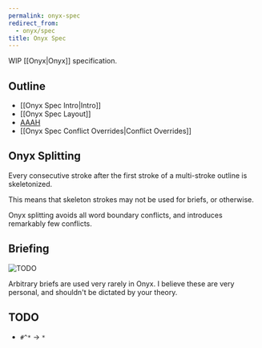 ```yaml
---
permalink: onyx-spec
redirect_from:
  - onyx/spec
title: Onyx Spec
---
```

WIP [[Onyx|Onyx]] specification.

## Outline

- [[Onyx Spec Intro|Intro]]
- [[Onyx Spec Layout]]
- [AAAH](onyx-spec-layout.md)
- [[Onyx Spec Conflict Overrides|Conflict Overrides]]

## Onyx Splitting

Every consecutive stroke after the first stroke of a multi-stroke outline is skeletonized.

This means that skeleton strokes may not be used for briefs, or otherwise.

Onyx splitting avoids all word boundary conflicts, and introduces remarkably few conflicts.

## Briefing
![TODO](https://img.shields.io/badge/TODO-orange?style=flat)

Arbitrary briefs are used very rarely in Onyx. I believe these are very personal, and shouldn't be dictated by your theory.

## TODO

- `#^*` → `*`
